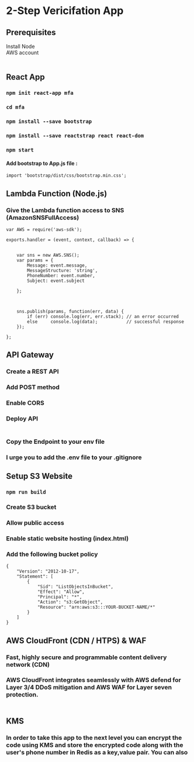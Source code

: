 # 2-Step Vericifation App<br/>

## Prerequisites

Install Node<br/>
AWS account<br/><br/>

## React App

### `npm init react-app mfa`

### `cd mfa`

### `npm install --save bootstrap`

### `npm install --save reactstrap react react-dom`

### `npm start`

#### Add bootstrap to App.js file :

`import 'bootstrap/dist/css/bootstrap.min.css';`

## Lambda Function (Node.js)

### Give the Lambda function access to SNS (AmazonSNSFullAccess)

    var AWS = require('aws-sdk');

    exports.handler = (event, context, callback) => {


        var sns = new AWS.SNS();
        var params = {
            Message: event.message,
            MessageStructure: 'string',
            PhoneNumber: event.number,
            Subject: event.subject

        };



        sns.publish(params, function(err, data) {
            if (err) console.log(err, err.stack); // an error occurred
            else     console.log(data);           // successful response
        });

    };

## API Gateway

### Create a REST API

### Add POST method

### Enable CORS

### Deploy API<br/><br/>

### Copy the Endpoint to your env file

### I urge you to add the .env file to your .gitignore

## Setup S3 Website

### `npm run build`

### Create S3 bucket

### Allow public access

### Enable static website hosting (index.html)

### Add the following bucket policy

    {
        "Version": "2012-10-17",
        "Statement": [
            {
                "Sid": "ListObjectsInBucket",
                "Effect": "Allow",
                "Principal": "*",
                "Action": "s3:GetObject",
                "Resource": "arn:aws:s3:::YOUR-BUCKET-NAME/*"
            }
        ]
    }

## AWS CloudFront (CDN / HTPS) & WAF

### Fast, highly secure and programmable content delivery network (CDN)

### AWS CloudFront integrates seamlessly with AWS defend for Layer 3/4 DDoS mitigation and AWS WAF for Layer seven protection. <br><br>

## KMS 

### In order to take this app to the next level you can encrypt the code using KMS and store the encrypted code along with the user's phone number in Redis as a key,value pair. You can also 
